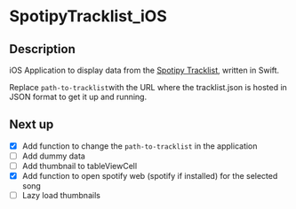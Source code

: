 # SpotipyTracklist_iOS

## Description
iOS Application to display data from the [Spotipy Tracklist](https://github.com/ylhn15/SpotipyTracklist), written in Swift.

Replace ```path-to-tracklist```with the URL where the tracklist.json is hosted in JSON format to get it up and running.

## Next up
- [x] Add function to change the ```path-to-tracklist``` in the application
- [ ] Add dummy data
- [ ] Add thumbnail to tableViewCell
- [x] Add function to open spotify web (spotify if installed) for the selected song
- [ ] Lazy load thumbnails
